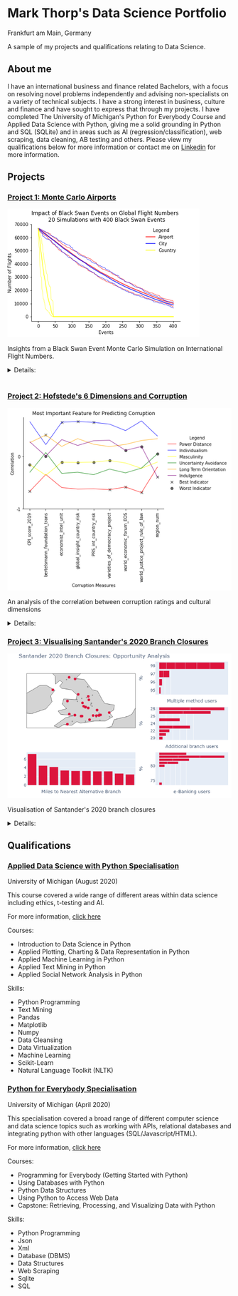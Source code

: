 # Mark Thorp's Data Science Portfolio
Frankfurt am Main, Germany

A sample of my projects and qualifications relating to Data Science.

## About me

I have an international business and finance related Bachelors, with a focus on resolving novel problems independently and advising non-specialists on a variety of technical subjects. I have a strong interest in business, culture and finance and have sought to express that through my projects. I have completed The University of Michigan's Python for Everybody Course and Applied Data Science with Python, giving me a solid grounding in Python and SQL (SQLite) and in areas such as AI (regression/classification), web scraping, data cleaning, AB testing and others. Please view my qualifications below for more information or contact me on [Linkedin](https://www.linkedin.com/in/thorpmark/) for more information.

## Projects

### [Project 1: Monte Carlo Airports](https://mthorp363.github.io/monte_carlo_airports/)

![Monte Carlo model output](mc_model_output.png)

Insights from a Black Swan Event Monte Carlo Simulation on International Flight Numbers.

<details>
<summary>Details:</summary>
<br>
Language(s) and libraries: <br>

Python:<br>
- Pandas
- Numpy
- Networkx
- Seaborn
- Matplotlib
- Random

Skills:
- Data cleaning
- Social networks
- Data exploration
- Data visualisation

</details>

<br>

### [Project 2: Hofstede's 6 Dimensions and Corruption](https://mthorp363.github.io/culture_and_corruption/)


![Feature selection](corruption_features.png)
<br>

An analysis of the correlation between corruption ratings and cultural dimensions

<details>
<summary>Details:</summary>
<br>
Language(s) and libraries: <br>

Python:<br>
- Pandas
- Numpy
- Seaborn
- Matplotlib
- Missingno 

Skills:
- Data cleaning
- Feature Selection
- Data exploration
- Data visualisation

</details>


### [Project 3: Visualising Santander's 2020 Branch Closures](https://mthorp363.github.io/santander_branch_closures/) 
![Santander Visualisation](newplot.png)

Visualisation of Santander's 2020 branch closures
<br>
<details>
<summary>Details:</summary>
<br>
Language(s) and libraries: <br>

Python:<br>
- Pandas
- Numpy
- Regex
- Ipywidgets
- Plotly
- Seaborn
- Matplotlib
- Missingno 

Skills:
- Data cleaning
- Data exploration
- Data visualisation
- Interactivity

</details>


## Qualifications

### [Applied Data Science with Python Specialisation](https://www.coursera.org/account/accomplishments/specialization/9FJE8W2RKRFS)
University of Michigan (August 2020)

This course covered a wide range of different areas within data science including ethics, t-testing and AI.

For more information, [click here](https://www.coursera.org/specializations/data-science-python)

Courses:

- Introduction to Data Science in Python
- Applied Plotting, Charting & Data Representation in Python
- Applied Machine Learning in Python
- Applied Text Mining in Python
- Applied Social Network Analysis in Python

Skills:

- Python Programming
- Text Mining
- Pandas
- Matplotlib
- Numpy
- Data Cleansing
- Data Virtualization
- Machine Learning
- Scikit-Learn
- Natural Language Toolkit (NLTK)



### [Python for Everybody Specialisation](https://www.coursera.org/account/accomplishments/specialization/CYF7KJENMFGZ) 
University of Michigan (April 2020)

This specialisation covered a broad range of different computer science and data science topics such as working with APIs, relational databases and integrating python with other languages (SQL/Javascript/HTML).

For more information, [click here](https://www.coursera.org/specializations/python?skipBrowseRedirect=true)

Courses:

- Programming for Everybody (Getting Started with Python)
- Using Databases with Python
- Python Data Structures
- Using Python to Access Web Data
- Capstone: Retrieving, Processing, and Visualizing Data with Python

Skills:

- Python Programming
- Json
- Xml
- Database (DBMS)
- Data Structures
- Web Scraping
- Sqlite
- SQL
